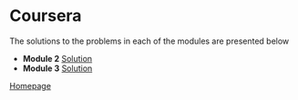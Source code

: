 <h1>Coursera</h1>
<p>The solutions to the problems in each of the modules are presented below</p>

<ul>
  <li>
    <strong>Module 2</strong>
    <a href="https://siimoon14.github.io/Coursera/mod2_solution/">Solution</a>
  </li>
  <li>
    <strong>Module 3</strong>
    <a href="https://siimoon14.github.io/Coursera/mod3_solution/">Solution</a>
  </li>
</ul>
<a href="https://github.com/Siimoon14/Coursera/tree/master">Homepage</a>
